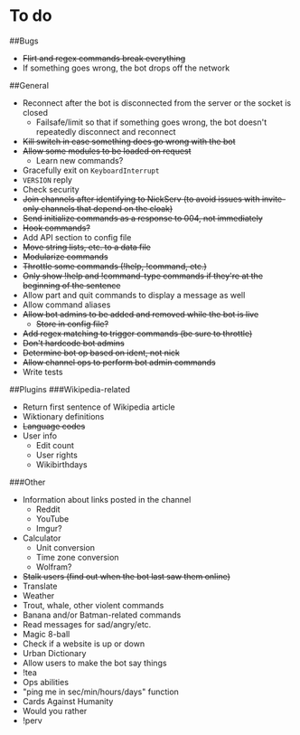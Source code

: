 # To do

##Bugs
* ~~Flirt and regex commands break everything~~
* If something goes wrong, the bot drops off the network

##General
* Reconnect after the bot is disconnected from the server or the socket is closed
  * Failsafe/limit so that if something goes wrong, the bot doesn't repeatedly disconnect and reconnect
* ~~Kill switch in case something does go wrong with the bot~~
* ~~Allow some modules to be loaded on request~~
  * Learn new commands?
* Gracefully exit on `KeyboardInterrupt`
* `VERSION` reply
* Check security
* ~~Join channels after identifying to NickServ (to avoid issues with invite-only channels that depend on the cloak)~~
* ~~Send initialize commands as a response to 004, not immediately~~
* ~~Hook commands?~~
* Add API section to config file
* ~~Move string lists, etc. to a data file~~
* ~~Modularize commands~~
* ~~Throttle some commands (!help, !command, etc.)~~
* ~~Only show !help and !command-type commands if they're at the beginning of the sentence~~
* Allow part and quit commands to display a message as well
* Allow command aliases
* ~~Allow bot admins to be added and removed while the bot is live~~
    * ~~Store in config file?~~
* ~~Add regex matching to trigger commands (be sure to throttle)~~
* ~~Don't hardcode bot admins~~
* ~~Determine bot op based on ident, not nick~~
* ~~Allow channel ops to perform bot admin commands~~
* Write tests

##Plugins
###Wikipedia-related
* Return first sentence of Wikipedia article
* Wiktionary definitions
* ~~Language codes~~
* User info
  * Edit count
  * User rights
  * Wikibirthdays

###Other
* Information about links posted in the channel
  * Reddit
  * YouTube
  * Imgur?
* Calculator
  * Unit conversion
  * Time zone conversion
  * Wolfram?
* ~~Stalk users (find out when the bot last saw them online)~~
* Translate
* Weather
* Trout, whale, other violent commands
* Banana and/or Batman-related commands
* Read messages for sad/angry/etc.
* Magic 8-ball
* Check if a website is up or down
* Urban Dictionary
* Allow users to make the bot say things
* !tea
* Ops abilities
* "ping me in <x> sec/min/hours/days" function
* Cards Against Humanity
* Would you rather
* !perv
